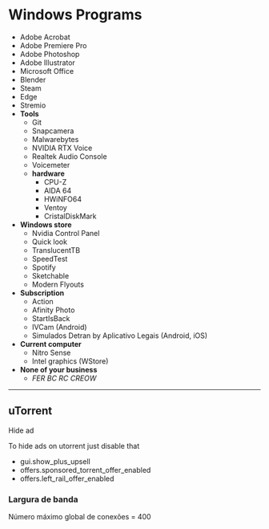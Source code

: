 # Windows Programs

- Adobe Acrobat
- Adobe Premiere Pro
- Adobe Photoshop
- Adobe Illustrator
- Microsoft Office
- Blender
- Steam
- Edge
- Stremio
- **Tools**
  - Git
  - Snapcamera
  - Malwarebytes
  - NVIDIA RTX Voice
  - Realtek Audio Console
  - Voicemeter
  - **hardware**
    - CPU-Z
    - AIDA 64
    - HWiNFO64
    - Ventoy
    - CristalDiskMark
- **Windows store**
  - Nvidia Control Panel
  - Quick look
  - TranslucentTB
  - SpeedTest
  - Spotify
  - Sketchable
  - Modern Flyouts
- **Subscription**
  - Action
  - Afinity Photo
  - StartIsBack
  - IVCam (Android)
  - Simulados Detran by Aplicativo Legais (Android, iOS)
- **Current computer**
  - Nitro Sense
  - Intel graphics (WStore)
- **None of your business**
  - _FER BC RC CREOW_

---

## uTorrent

Hide ad

To hide ads on utorrent just disable that

- gui.show_plus_upsell
- offers.sponsored_torrent_offer_enabled
- offers.left_rail_offer_enabled

### Largura de banda

Número máximo global de conexões = 400
